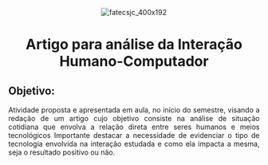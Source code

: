 <div align="center">

![fatecsjc_400x192](https://user-images.githubusercontent.com/71477357/161321048-dc637b2e-0314-4e07-b2f9-8cda9f653356.png)
<p align="center">

</div>

<h1 align="center">Artigo para análise da Interação Humano-Computador</h1>

## Objetivo:

<p align="justify">Atividade proposta e apresentada em aula, no início do semestre, visando a redação de um artigo cujo objetivo consiste na análise de situação cotidiana que envolva a relação direta entre seres humanos e meios tecnológicos Importante destacar a necessidade de evidenciar o tipo de tecnologia envolvida na interação estudada e como ela impacta a mesma, seja o resultado positivo ou não.</p>
